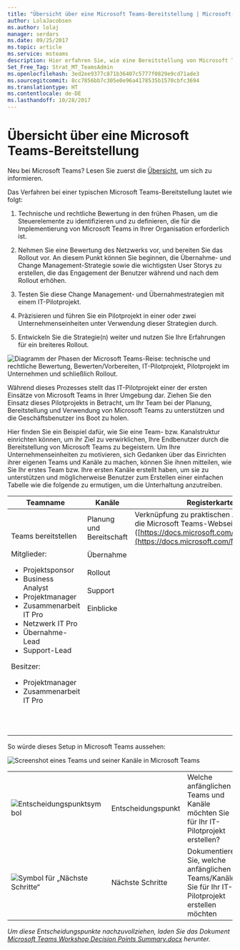```yaml
---
title: "Übersicht über eine Microsoft Teams-Bereitstellung | Microsoft-Support"
author: LolaJacobsen
ms.author: lolaj
manager: serdars
ms.date: 09/25/2017
ms.topic: article
ms.service: msteams
description: Hier erfahren Sie, wie eine Bereitstellung von Microsoft Teams eingerichtet wird.
Set_Free_Tag: Strat_MT_TeamsAdmin
ms.openlocfilehash: 3ed2ee9377c871b36407c5777f0829e9cd71ade3
ms.sourcegitcommit: 8cc7856bb7c305e0e96a4178535b1570cbfc3694
ms.translationtype: HT
ms.contentlocale: de-DE
ms.lasthandoff: 10/28/2017
---
```

<a name="overview-of-a-microsoft-teams-deployment"></a>Übersicht über eine Microsoft Teams-Bereitstellung
========================================

Neu bei Microsoft Teams? Lesen Sie zuerst die [Übersicht](teams-overview.md), um sich zu informieren.

Das Verfahren bei einer typischen Microsoft Teams-Bereitstellung lautet wie folgt:

1.  Technische und rechtliche Bewertung in den frühen Phasen, um die Steuerelemente zu identifizieren und zu definieren, die für die Implementierung von Microsoft Teams in Ihrer Organisation erforderlich ist.

2.  Nehmen Sie eine Bewertung des Netzwerks vor, und bereiten Sie das Rollout vor. An diesem Punkt können Sie beginnen, die Übernahme- und Change Management-Strategie sowie die wichtigsten User Storys zu erstellen, die das Engagement der Benutzer während und nach dem Rollout erhöhen.

3.  Testen Sie diese Change Management- und Übernahmestrategien mit einem IT-Pilotprojekt.

4.  Präzisieren und führen Sie ein Pilotprojekt in einer oder zwei Unternehmenseinheiten unter Verwendung dieser Strategien durch.

5.  Entwickeln Sie die Strategie(n) weiter und nutzen Sie Ihre Erfahrungen für ein breiteres Rollout.

![Diagramm der Phasen der Microsoft Teams-Reise: technische und rechtliche Bewertung, Bewerten/Vorbereiten, IT-Pilotprojekt, Pilotprojekt im Unternehmen und schließlich Rollout.](media/Overview_of_a_Microsoft_Teams_deployment_image1.png)

Während dieses Prozesses stellt das IT-Pilotprojekt einer der ersten Einsätze von Microsoft Teams in Ihrer Umgebung dar. Ziehen Sie den Einsatz dieses Pilotprojekts in Betracht, um Ihr Team bei der Planung, Bereitstellung und Verwendung von Microsoft Teams zu unterstützen und die Geschäftsbenutzer ins Boot zu holen.

Hier finden Sie ein Beispiel dafür, wie Sie eine Team- bzw. Kanalstruktur einrichten können, um ihr Ziel zu verwirklichen, Ihre Endbenutzer durch die Bereitstellung von Microsoft Teams zu begeistern. Um Ihre Unternehmenseinheiten zu motivieren, sich Gedanken über das Einrichten ihrer eigenen Teams und Kanäle zu machen, können Sie ihnen mitteilen, wie Sie Ihr erstes Team bzw. Ihre ersten Kanäle erstellt haben, um sie zu unterstützen und möglicherweise Benutzer zum Erstellen einer einfachen Tabelle wie die folgende zu ermutigen, um die Unterhaltung anzutreiben.


|Teamname |Kanäle  |Registerkarten  |
|---------|---------|---------|
|Teams bereitstellen<br></br>Mitglieder:<ul><li>Projektsponsor</li><li>Business Analyst</li><li>Projektmanager</li><li>Zusammenarbeit IT Pro</li><li>Netzwerk IT Pro</li><li>Übernahme-Lead </li><li>Support-Lead</li></ul>Besitzer: <ul><li>Projektmanager</li><li>Zusammenarbeit IT Pro</li></ul>      |Planung und Bereitschaft<br></br> Übernahme<br></br> Rollout<br></br> Support<br></br> Einblicke<br></br><br></br><br></br><br></br><br></br><br></br><br></br>          |Verknüpfung zu praktischen Anleitungen für die Microsoft Teams-Webseite ([https://docs.microsoft.com/MicrosoftTeams](https://docs.microsoft.com/MicrosoftTeams)) <br></br><br></br><br></br><br></br><br></br><br></br><br></br><br></br><br></br><br></br><br></br>        |

So würde dieses Setup in Microsoft Teams aussehen:

![Screenshot eines Teams und seiner Kanäle in Microsoft Teams](media/Overview_of_a_Microsoft_Teams_deployment_image2.png)


||||
|---------|---------|---------|
|![Entscheidungspunktsymbol](media/Overview_of_a_Microsoft_Teams_deployment_image3.png)     |Entscheidungspunkt         |Welche anfänglichen Teams und Kanäle möchten Sie für Ihr IT-Pilotprojekt erstellen?         |
|![Symbol für „Nächste Schritte“](media/Overview_of_a_Microsoft_Teams_deployment_image4.png)     |Nächste Schritte         |Dokumentieren Sie, welche anfänglichen Teams/Kanäle Sie für Ihr IT-Pilotprojekt erstellen möchten         |


 

*Um diese Entscheidungspunkte nachzuvollziehen, laden Sie das Dokument [Microsoft Teams Workshop Decision Points Summary.docx](https://www.microsoft.com/en-us/download/55981) herunter.*

